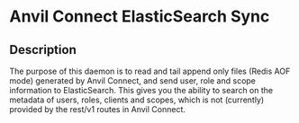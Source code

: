 # Anvil Connect ElasticSearch Sync

## Description

The purpose of this daemon is to read and tail append only files (Redis AOF mode) generated by Anvil Connect, and send user, role and scope information to ElasticSearch. This gives you the ability to search on the metadata of users, roles, clients and scopes, which is not (currently) provided by the rest/v1 routes in Anvil Connect.
